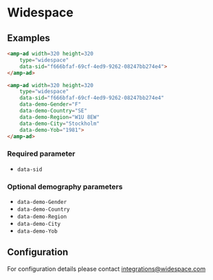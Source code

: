 <!---
Copyright 2016 The AMP HTML Authors. All Rights Reserved.

Licensed under the Apache License, Version 2.0 (the "License");
you may not use this file except in compliance with the License.
You may obtain a copy of the License at

      http://www.apache.org/licenses/LICENSE-2.0

Unless required by applicable law or agreed to in writing, software
distributed under the License is distributed on an "AS-IS" BASIS,
WITHOUT WARRANTIES OR CONDITIONS OF ANY KIND, either express or implied.
See the License for the specific language governing permissions and
limitations under the License.
-->

# Widespace


## Examples

```html
<amp-ad width=320 height=320
    type="widespace"
    data-sid="f666bfaf-69cf-4ed9-9262-08247bb274e4">
</amp-ad>
```

```html
<amp-ad width=320 height=320
    type="widespace"
    data-sid="f666bfaf-69cf-4ed9-9262-08247bb274e4"
    data-demo-Gender="F"
    data-demo-Country="SE"
    data-demo-Region="W1U 8EW"
    data-demo-City="Stockholm"
    data-demo-Yob="1981">
</amp-ad>
```


### Required parameter

- `data-sid`

### Optional demography parameters

- `data-demo-Gender`
- `data-demo-Country`
- `data-demo-Region`
- `data-demo-City`
- `data-demo-Yob`


## Configuration

For configuration details please contact integrations@widespace.com
